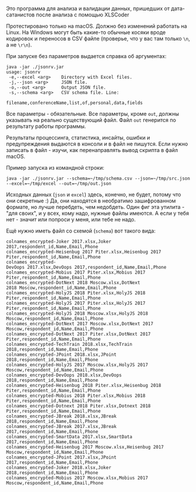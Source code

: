 Это программа для анализа и валидации данных, пришедших от дата-сатанистов после анализа с помощью XLSCoder

Протестировано только на macOS. Должно без изменений работать на Linux. На Windows могут быть какие-то обычные косяки вроде кодировок и переносов в CSV файле (проверье, что у вас там только `\n`, а не `\r\n`).

При запуске без параметров выдается справка об аргументах:

```
java -jar ./jsonrv.jar
usage: jsonrv
 -e,--excel <arg>    Directory with Excel files.
 -j,--json <arg>     JSON file.
 -o,--out <arg>      Output JSON file.
 -s,--schema <arg>   CSV schema file. Line:
                     filename,conferenceName,list,of,personal,data,fields
```

Все параметры - обязательные. Все параметры, кроме `out`, должны указывать на реально существующий файл. Файл `out` генерится по результату работы программы.

Результаты процессинга, статистика, инсайты, ошибки и предупреждения выдаются в консоли и в файл не пишутся. Если нужно записать в файл - изучи, как перенаправлять вывод скрипта в файл macOS.

Пример запуска из командной строки:

```
java -jar ./jsonrv.jar --schema=~/tmp/schema.csv --json=~/tmp/src.json --excel=~/tmp/excel --out=~/tmp/out.json
```

Исходных данных (`json` и `excel`) здесь, конечно, не будет, потому что они секретные :) Да, они находятся в необратимо зашифрованном формате, но лучше перебдеть, чем недобдеть. Один фиг эта утилита - "для своих", и у всех, кому надо, нужные файлы имеются. А если у тебя нет - значит или попроси у меня, или тебе не надо.

Ещё нужно иметь файл со схемой (`schema`) вот такого вида:

```
colnames_encrypted-Joker 2017.xlsx,Joker 2017,respondent_id,Name,Email,Phone
colnames_encrypted-Heisenbug 2017 Piter.xlsx,Heisenbug 2017 Piter,respondent_id,Name,Email,Phone
colnames_encrypted-DevOops 2017.xlsx,DevOops 2017,respondent_id,Name,Email,Phone
colnames_encrypted-Mobius 2017 Piter.xlsx,Mobius 2017 Piter,respondent_id,Name,Email,Phone
colnames_encrypted-DotNext 2018 Moscow.xlsx,DotNext 2018 Moscow,respondent_id,Name,Email,Phone
colnames_encrypted-HolyJS 2018 Piter.xlsx,HolyJS 2018 Piter,respondent_id,Name,Email,Phone
colnames_encrypted-HolyJS 2017 Piter.xlsx,HolyJS 2017 Piter,respondent_id,Name,Email,Phone
colnames_encrypted-HolyJS 2018 Moscow.xlsx,HolyJS 2018 Moscow,respondent_id,Name,Email,Phone
colnames_encrypted-DotNext 2017 Moscow.xlsx,DotNext 2017 Moscow,respondent_id,Name,Email,Phone
colnames_encrypted-DotNext 2017 Piter.xlsx,DotNext 2017 Piter,respondent_id,Name,Email,Phone
colnames_encrypted-TechTrain 2018.xlsx,TechTrain 2018,respondent_id,Name,Email,Phone
colnames_encrypted-JPoint 2018.xlsx,JPoint 2018,respondent_id,Name,Email,Phone
colnames_encrypted-HolyJS 2017 Moscow.xlsx,HolyJS 2017 Moscow,respondent_id,Name,Email,Phone
colnames_encrypted-DevOops 2018.xlsx,DevOops 2018,respondent_id,Name,Email,Phone
colnames_encrypted-Heisenbug 2018 Piter.xlsx,Heisenbug 2018 Piter,respondent_id,Name,Email,Phone
colnames_encrypted-Mobius 2018 Piter.xlsx,Mobius 2018 Piter,respondent_id,Name,Email,Phone
colnames_encrypted-Dotnext 2018 Piter.xlsx,Dotnext 2018 Piter,respondent_id,Name,Email,Phone
colnames_encrypted-JBreak 2018.xlsx,JBreak 2018,respondent_id,Name,Email,Phone
colnames_encrypted-JBreak 2017.xlsx,JBreak 2017,respondent_id,Name,Email,Phone
colnames_encrypted-SmartData 2017.xlsx,SmartData 2017,respondent_id,Name,Email,Phone
colnames_encrypted-Heisenbug 2017 Moscow.xlsx,Heisenbug 2017 Moscow,respondent_id,Name,Email,Phone
colnames_encrypted-JPoint 2017.xlsx,JPoint 2017,respondent_id,Name,Email,Phone
colnames_encrypted-Joker 2018.xlsx,Joker 2018,respondent_id,Name,Email,Phone
colnames_encrypted-Mobius 2017 Moscow.xlsx,Mobius 2017 Moscow,respondent_id,Name,Email,Phone
```

